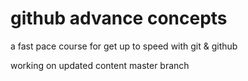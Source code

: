 # github advance concepts

a fast pace course for get up to speed with git & github

working on updated content master branch
